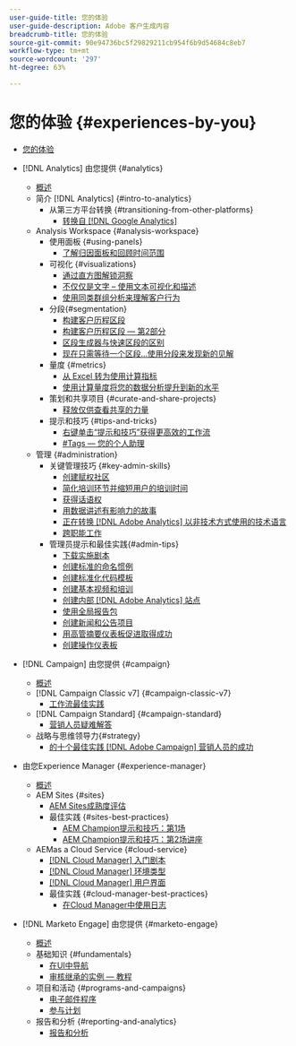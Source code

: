 ```yaml
---
user-guide-title: 您的体验
user-guide-description: Adobe 客户生成内容
breadcrumb-title: 您的体验
source-git-commit: 90e94736bc5f29829211cb954f6b9d54684c8eb7
workflow-type: tm+mt
source-wordcount: '297'
ht-degree: 63%

---
```



# 您的体验 {#experiences-by-you}

+ [您的体验](/help/overview.md)

+ [!DNL Analytics] 由您提供 {#analytics}
   + [概述](/help/analytics/overview.md)
   + 简介 [!DNL Analytics] {#intro-to-analytics}
      + 从第三方平台转换 {#transitioning-from-other-platforms}
         + [转换自 [!DNL Google Analytics]](/help/analytics/intro-to-analytics/transitioning-from-other-platforms/transition-from-google-analytics.md)
   + Analysis Workspace {#analysis-workspace}
      + 使用面板 {#using-panels}
         + [了解归因面板和回顾时间范围](/help/analytics/analysis-workspace/using-panels/understanding-adobe-analytics-attribution-panel-and-lookback-windows.md)
      + 可视化 {#visualizations}
         + [通过直方图解锁洞察](/help/analytics/analysis-workspace/visualizations/unlocking-insights-with-histograms.md)
         + [不仅仅是文字 – 使用文本可视化和描述](/help/analytics/analysis-workspace/visualizations/more-than-words-using-text-visualizations-and-descriptions.md)
         + [使用同类群组分析来理解客户行为](/help/analytics/analysis-workspace/visualizations/use-cohort-analysis-to-understand-customer-behavior.md)
      + 分段{#segmentation}
         + [构建客户历程区段](/help/analytics/analysis-workspace/segmentation/building-customer-journey-segments.md)
         + [构建客户历程区段 — 第2部分](/help/analytics/analysis-workspace/segmentation/building-customer-journey-segments-part-two.md)
         + [区段生成器与快速区段的区别](/help/analytics/analysis-workspace/segmentation/differences-between-the-segment-builder-and-quick-segments.md)
         + [现在只需等待一个区段...使用分段来发现新的见解](/help/analytics/analysis-workspace/segmentation/segmentation-to-discover-new-insights.md)
      + 量度 {#metrics}
         + [从 Excel 转为使用计算指标](/help/analytics/analysis-workspace/metrics/goodbye-excel-hello-calculated-metrics.md)
         + [使用计算量度将您的数据分析提升到新的水平](../analytics/analysis-workspace/metrics/take-your-data-analysis-to-the-next-level-with-calculated-metrics.md)
      + 策划和共享项目 {#curate-and-share-projects}
         + [释放仅供查看共享的力量](/help/analytics/analysis-workspace/curate-and-share-projects/unlocking-the-power-of-view-only-sharing.md)
      + 提示和技巧 {#tips-and-tricks}
         + [右键单击“提示和技巧”获得更高效的工作流](/help/analytics/analysis-workspace/tips-and-tricks/right-click-tips-and-tricks-for-more-efficient-workflows.md)
         + [#Tags — 您的个人助理](/help/analytics/analysis-workspace/tips-and-tricks/tags-your-personal-assistant.md)
   + 管理 {#administration}
      + 关键管理技巧 {#key-admin-skills}
         + [创建赋权社区](/help/analytics/administration/key-admin-skills/empowered-community.md)
         + [简化培训环节并缩短用户的培训时间](/help/analytics/administration/key-admin-skills/simplify-training-users.md)
         + [获得话语权](/help/analytics/administration/key-admin-skills/gaining-a-seat-at-the-table.md)
         + [用数据讲述有影响力的故事](/help/analytics/administration/key-admin-skills/telling-impactful-stories-with-data.md)
         + [正在转换 [!DNL Adobe Analytics] 以非技术方式使用的技术语言](/help/analytics/administration/key-admin-skills/translating-adobe-analytics-technical-language.md)
         + [跨职能工作](/help/analytics/administration/key-admin-skills/working-cross-functionally.md)
      + 管理员提示和最佳实践{#admin-tips}
         + [下载实施剧本](/help/analytics/administration/admin-tips/download-the-adobe-analytics-implementation-playbook.md)
         + [创建标准的命名惯例](/help/analytics/administration/admin-tips/create-standardized-naming-conventions.md)
         + [创建标准化代码模板](/help/analytics/administration/admin-tips/create-standardized-code-templates.md)
         + [创建基本视频和培训](/help/analytics/administration/admin-tips/create-basic-videos-and-training.md)
         + [创建内部 [!DNL Adobe Analytics] 站点](/help/analytics/administration/admin-tips/create-an-internal-adobe-analytics-site.md)
         + [使用全局报告包](/help/analytics/administration/admin-tips/use-a-global-report-suite.md)
         + [创建新闻和公告项目](/help/analytics/administration/admin-tips/create-a-news-and-announcements-project.md)
         + [用高管摘要仪表板促进取得成功](/help/analytics/administration/admin-tips/driving-success-with-executive-summary-dashboards.md)
         + [创建操作仪表板](/help/analytics/administration/admin-tips/create-operational-dashboards.md)
+ [!DNL Campaign] 由您提供 {#campaign}
   + [概述](/help/campaign/overview.md)
   + [!DNL Campaign Classic v7] {#campaign-classic-v7}
      + [工作流最佳实践](/help/campaign/ac-v7/workflow-best-practices-for-marketers.md)
   + [!DNL Campaign Standard] {#campaign-standard}
      + [营销人员疑难解答](/help/campaign/acs/troubleshooting-for-marketers.md)
   + 战略与思维领导力{#strategy}
      + [的十个最佳实践 [!DNL Adobe Campaign] 营销人员的成功](/help/campaign/10-best-practices-for-marketers.md)
+ 由您Experience Manager {#experience-manager}
   + [概述](/help/experience-manager/overview.md)
   + AEM Sites {#sites}
      + [AEM Sites成熟度评估](/help/experience-manager/sites/expert-resources/maturity-assessment.md)
      + 最佳实践 {#sites-best-practices}
         + [AEM Champion提示和技巧：第1场](/help/experience-manager/sites/expert-resources/champion-tips-1.md)
         + [AEM Champion提示和技巧：第2场讲座](/help/experience-manager/sites/expert-resources/champion-tips-2.md)
   + AEMas a Cloud Service {#cloud-service}
      + [[!DNL Cloud Manager] 入门剧本](/help/experience-manager/cloud-service/expert-resources/aem-champions/onboarding-playbook.md)
      + [[!DNL Cloud Manager] 环境类型](/help/experience-manager/cloud-service/expert-resources/aem-champions/environment-types.md)
      + [[!DNL Cloud Manager] 用户界面](/help/experience-manager/cloud-service/expert-resources/aem-champions/cloud-manager-ui.md)
      + 最佳实践 {#cloud-manager-best-practices}
         + [在Cloud Manager中使用日志](/help/experience-manager/cloud-service/expert-resources/aem-champions/cloud-manager-using-logs.md)
+ [!DNL Marketo Engage] 由您提供 {#marketo-engage}
   + [概述](/help/marketo/overview.md)
   + 基础知识 {#fundamentals}
      + [在UI中导航](/help/marketo/fundamentals/ui-navigation.md)
      + [审核继承的实例 — 教程](https://experienceleague.adobe.com/docs/experiences-by-you/auditing-an-inherited-instance/overview.html)
   + 项目和活动 {#programs-and-campaigns}
      + [电子邮件程序](/help/marketo/programs/email-programs.md)
      + [参与计划](/help/marketo/programs/engagement-programs.md)
   + 报告和分析 {#reporting-and-analytics}
      + [报告和分析](/help/marketo/reporting/reporting-and-analytics.md)
